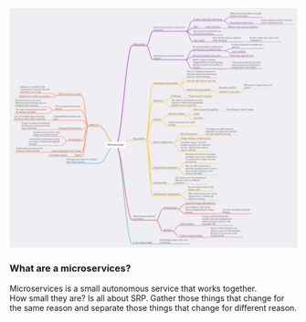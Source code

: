 ![Microservices](https://github.com/bluething/microservices/blob/main/images/Microservices.png?raw=true)

### What are a microservices?

Microservices is a small autonomous service that works together.  
How small they are? Is all about SRP. Gather those things that change for the same reason and separate those things that change for different reason.
